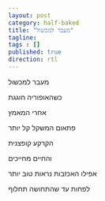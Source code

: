 ```yaml
---
layout: post
category: half-baked
title: "מעבר למכשול"
tagline:
tags : []
published: true
direction: rtl
---
```

מעבר למכשול

כשהאופוריה חוגגת

אחרי המאמץ

פתאום המשקל קל יותר

הקרקע קופצנית

והחיים מחייכים

אפילו האכזבות נראות טוב יותר

לפחות עד שהתחושה תחלוף
